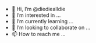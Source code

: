 - 👋 Hi, I’m @diediealldie
- 👀 I’m interested in ...
- 🌱 I’m currently learning ...
- 💞️ I’m looking to collaborate on ...
- 📫 How to reach me ...

<!---
mindslabjoe/mindslabjoe is a ✨ special ✨ repository because its `README.md` (this file) appears on your GitHub profile.
You can click the Preview link to take a look at your changes.
--->
